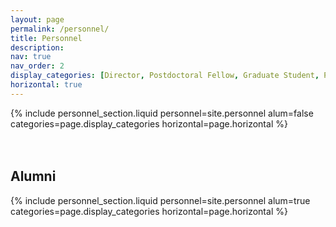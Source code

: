 ```yaml
---
layout: page
permalink: /personnel/
title: Personnel
description: 
nav: true
nav_order: 2
display_categories: [Director, Postdoctoral Fellow, Graduate Student, Postbac Research Assistant, Undergraduate Research Assistant]
horizontal: true
---
```


<!-- inspired by _pages/projects.md -->
<!-- Using template pages designed for projects to display people, hence calss="projects" -->

<div class="projects">
  <!-- Render Current Personnel -->
  {% include personnel_section.liquid personnel=site.personnel alum=false categories=page.display_categories horizontal=page.horizontal %}
</div>

<br />
<br />

<!-- Render Alumni -->
<div class="projects">
  <h2>Alumni</h2>
  {% include personnel_section.liquid personnel=site.personnel alum=true categories=page.display_categories horizontal=page.horizontal %}
</div>
